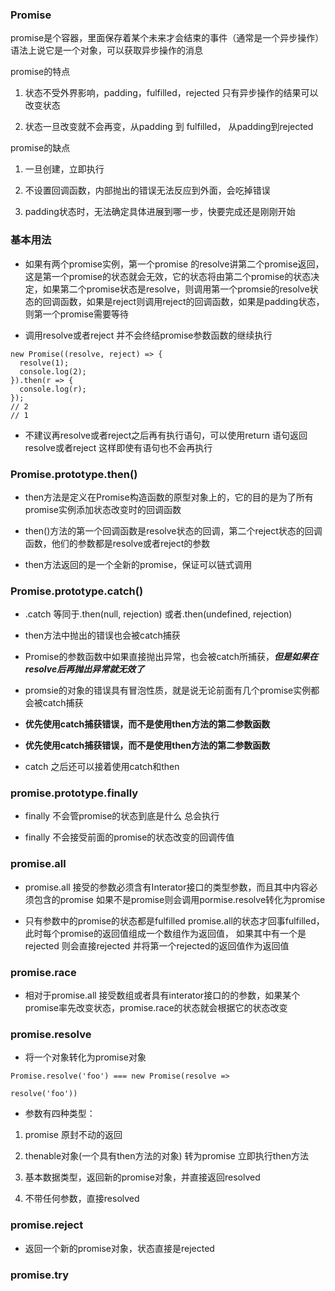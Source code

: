 ### Promise

promise是个容器，里面保存着某个未来才会结束的事件（通常是一个异步操作）语法上说它是一个对象，可以获取异步操作的消息

promise的特点

1. 状态不受外界影响，padding，fulfilled，rejected 只有异步操作的结果可以改变状态

2. 状态一旦改变就不会再变，从padding 到 fulfilled， 从padding到rejected

promise的缺点

1. 一旦创建，立即执行

2. 不设置回调函数，内部抛出的错误无法反应到外面，会吃掉错误

3. padding状态时，无法确定具体进展到哪一步，快要完成还是刚刚开始

### 基本用法

* 如果有两个promise实例，第一个promise 的resolve讲第二个promise返回，这是第一个promise的状态就会无效，它的状态将由第二个promise的状态决定，如果第二个promise状态是resolve，则调用第一个promsie的resolve状态的回调函数，如果是reject则调用reject的回调函数，如果是padding状态，则第一个promise需要等待

* 调用resolve或者reject 并不会终结promise参数函数的继续执行

```
new Promise((resolve, reject) => {
  resolve(1);
  console.log(2);
}).then(r => {
  console.log(r);
});
// 2
// 1
```
* 不建议再resolve或者reject之后再有执行语句，可以使用return 语句返回resolve或者reject 这样即使有语句也不会再执行

### Promise.prototype.then()

* then方法是定义在Promise构造函数的原型对象上的，它的目的是为了所有promise实例添加状态改变时的回调函数

* then()方法的第一个回调函数是resolve状态的回调，第二个reject状态的回调函数，他们的参数都是resolve或者reject的参数

* then方法返回的是一个全新的promise，保证可以链式调用

### Promise.prototype.catch()

* .catch 等同于.then(null, rejection) 或者.then(undefined, rejection)


* then方法中抛出的错误也会被catch捕获

* Promise的参数函数中如果直接抛出异常，也会被catch所捕获，***但是如果在resolve后再抛出异常就无效了***

* promsie的对象的错误具有冒泡性质，就是说无论前面有几个promise实例都会被catch捕获

* **优先使用catch捕获错误，而不是使用then方法的第二参数函数**

* **优先使用catch捕获错误，而不是使用then方法的第二参数函数**

* catch 之后还可以接着使用catch和then

### promise.prototype.finally

* finally 不会管promise的状态到底是什么 总会执行

* finally 不会接受前面的promise的状态改变的回调传值

### promise.all

* promise.all 接受的参数必须含有Interator接口的类型参数，而且其中内容必须包含的promise 如果不是promise则会调用pormise.resolve转化为promise

* 只有参数中的promise的状态都是fulfilled promise.all的状态才回事fulfilled，此时每个promise的返回值组成一个数组作为返回值，
如果其中有一个是rejected 则会直接rejected 并将第一个rejected的返回值作为返回值

### promise.race

* 相对于promise.all 接受数组或者具有interator接口的的参数，如果某个promise率先改变状态，promise.race的状态就会根据它的状态改变

### promise.resolve

* 将一个对象转化为promise对象

```
Promise.resolve('foo') === new Promise(resolve => 

resolve('foo'))
```

* 参数有四种类型： 

1. promise 原封不动的返回

2. thenable对象(一个具有then方法的对象) 转为promise 立即执行then方法

3. 基本数据类型，返回新的promise对象，并直接返回resolved

4. 不带任何参数，直接resolved

### promise.reject

* 返回一个新的promise对象，状态直接是rejected


### promise.try